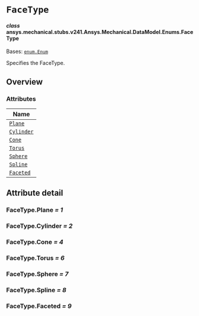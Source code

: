 # `FaceType`

<a id="ansys.mechanical.stubs.v241.Ansys.Mechanical.DataModel.Enums.FaceType"></a>

#### *class* ansys.mechanical.stubs.v241.Ansys.Mechanical.DataModel.Enums.FaceType

Bases: [`enum.Enum`](https://docs.python.org/3/library/enum.html#enum.Enum)

Specifies the FaceType.

<!-- !! processed by numpydoc !! -->

<a id="overview"></a>

## Overview

### Attributes

| Name |
| ---------------------------------- |
| [`Plane`](#FaceType.Plane) |
| [`Cylinder`](#FaceType.Cylinder) |
| [`Cone`](#FaceType.Cone) |
| [`Torus`](#FaceType.Torus) |
| [`Sphere`](#FaceType.Sphere) |
| [`Spline`](#FaceType.Spline) |
| [`Faceted`](#FaceType.Faceted) |

<a id="attribute-detail"></a>

## Attribute detail

<a id="FaceType.Plane"></a>

### FaceType.Plane *= 1*

<a id="FaceType.Cylinder"></a>

### FaceType.Cylinder *= 2*

<a id="FaceType.Cone"></a>

### FaceType.Cone *= 4*

<a id="FaceType.Torus"></a>

### FaceType.Torus *= 6*

<a id="FaceType.Sphere"></a>

### FaceType.Sphere *= 7*

<a id="FaceType.Spline"></a>

### FaceType.Spline *= 8*

<a id="FaceType.Faceted"></a>

### FaceType.Faceted *= 9*


